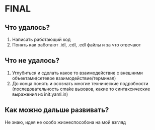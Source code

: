 # FINAL

## Что удалось?

1. Написать работающий код
2. Понять как работают .idl, .cdl, .edl файлы и за что отвечают

## Что не удалось?

1. Углубиться и сделать какое то взаимодействие с внешними объектами(сетевое взаимодействие/терминал)
2. До конца понять и осознать многие технические подробности
(последовательность cmake вызовов, какие то синтаксические выражения из init.yaml.in)

## Как можно дальше развивать?

Не знаю, идея не особо жизнеспособона на мой взгляд
